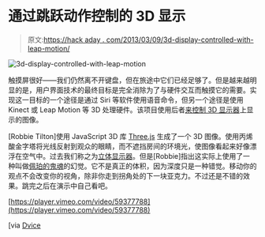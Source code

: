 # 通过跳跃动作控制的 3D 显示

> 原文:[https://hack aday . com/2013/03/09/3d-display-controlled-with-leap-motion/](https://hackaday.com/2013/03/09/3d-display-controlled-with-the-leap-motion/)

![3d-display-controlled-with-leap-motion](../Images/05cdacd91b82f520aec057d15ab34f3a.png)

触摸屏很好——我们仍然离不开键盘，但在旅途中它们已经足够了。但是越来越明显的是，用户界面技术的最终目标是完全消除为了与硬件交互而触摸它的需要。实现这一目标的一个途径是通过 Siri 等软件使用语音命令，但另一个途径是使用 Kinect 或 Leap Motion 等 3D 处理硬件。该项目使用后者[来控制 3D 显示器](http://robbietilton.com/blog/?p=1589)上显示的图像。

[Robbie Tilton]使用 JavaScript 3D 库 [Three.js](https://github.com/mrdoob/three.js/) 生成了一个 3D 图像。使用丙烯酸金字塔将光线反射到观众的眼睛，而不遮挡房间的环境光，使图像看起来好像漂浮在空气中。过去我们称之为[立体显示器](http://hackaday.com/2011/01/18/glimpses-of-a-3d-volumetric-display/)。但是[Robbie]指出这实际上使用了一种叫做[佩珀的鬼魂](http://en.wikipedia.org/wiki/Pepper%27s_ghost)的幻觉。它不是真正的体积，因为深度只是一种错觉。移动你的观点不会改变你的视角，除非你走到拐角处的下一块亚克力。不过还是不错的效果。跳完之后在演示中自己看吧。

[https://player.vimeo.com/video/59377788](https://player.vimeo.com/video/59377788)

[via [Dvice](http://www.dvice.com/2013-3-7/manipulable-3d-hologram-created-leap-motion)